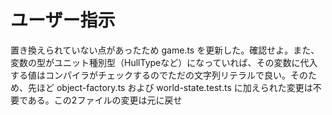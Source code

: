 # ユーザー指示

置き換えられていない点があったため game.ts を更新した。確認せよ。また、変数の型がユニット種別型（HullTypeなど）になっていれば、その変数に代入する値はコンパイラがチェックするのでただの文字列リテラルで良い。そのため、先ほど object-factory.ts および world-state.test.ts に加えられた変更は不要である。この2ファイルの変更は元に戻せ
